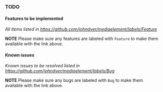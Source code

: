 ### TODO

#### Features to be implemented

*All items listed in https://github.com/johndyer/mediaelement/labels/Feature*

**NOTE** Please make sure any features are labeled with `Feature` to make them available with the link above.


#### Known issues

*Known issues to be resolved listed in https://github.com/johndyer/mediaelement/labels/Bug*

**NOTE** Please make sure any bugs are labeled with `Bug` to make them available with the link above.